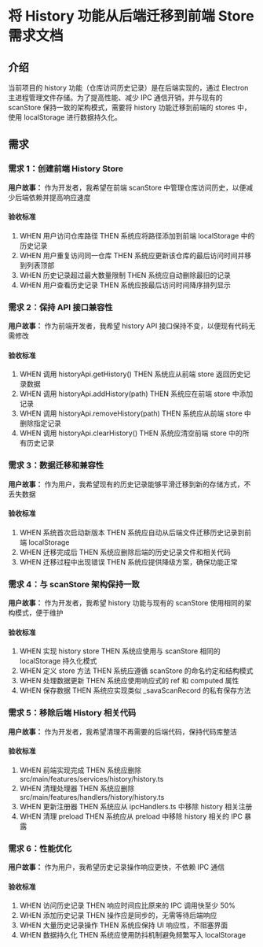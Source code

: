 <!--
 * @Author: Edsionss bigsea1017@gmail.com
 * @Date: 2025-08-24 16:23:06
 * @LastEditors: Edsionss bigsea1017@gmail.com
 * @LastEditTime: 2025-08-24 16:23:32
 * @FilePath: \GitCommit\.kiro\specs\migrate-history-to-frontend\requirements.md
 * @Description: 这是默认设置,请设置`customMade`, 打开koroFileHeader查看配置 进行设置: https://github.com/OBKoro1/koro1FileHeader/wiki/%E9%85%8D%E7%BD%AE
-->

# 将 History 功能从后端迁移到前端 Store 需求文档

## 介绍

当前项目的 history 功能（仓库访问历史记录）是在后端实现的，通过 Electron 主进程管理文件存储。为了提高性能、减少 IPC 通信开销，并与现有的 scanStore 保持一致的架构模式，需要将 history 功能迁移到前端的 stores 中，使用 localStorage 进行数据持久化。

## 需求

### 需求 1：创建前端 History Store

**用户故事：** 作为开发者，我希望在前端 scanStore 中管理仓库访问历史，以便减少后端依赖并提高响应速度

#### 验收标准

1. WHEN 用户访问仓库路径 THEN 系统应将路径添加到前端 localStorage 中的历史记录
2. WHEN 用户重复访问同一仓库 THEN 系统应更新该仓库的最后访问时间并移到列表顶部
3. WHEN 历史记录超过最大数量限制 THEN 系统应自动删除最旧的记录
4. WHEN 用户查看历史记录 THEN 系统应按最后访问时间降序排列显示

### 需求 2：保持 API 接口兼容性

**用户故事：** 作为前端开发者，我希望 history API 接口保持不变，以便现有代码无需修改

#### 验收标准

1. WHEN 调用 historyApi.getHistory() THEN 系统应从前端 store 返回历史记录数据
2. WHEN 调用 historyApi.addHistory(path) THEN 系统应在前端 store 中添加记录
3. WHEN 调用 historyApi.removeHistory(path) THEN 系统应从前端 store 中删除指定记录
4. WHEN 调用 historyApi.clearHistory() THEN 系统应清空前端 store 中的所有历史记录

### 需求 3：数据迁移和兼容性

**用户故事：** 作为用户，我希望现有的历史记录能够平滑迁移到新的存储方式，不丢失数据

#### 验收标准

1. WHEN 系统首次启动新版本 THEN 系统应自动从后端文件迁移历史记录到前端 localStorage
2. WHEN 迁移完成后 THEN 系统应删除后端的历史记录文件和相关代码
3. WHEN 迁移过程中出现错误 THEN 系统应提供降级方案，确保功能正常

### 需求 4：与 scanStore 架构保持一致

**用户故事：** 作为开发者，我希望 history 功能与现有的 scanStore 使用相同的架构模式，便于维护

#### 验收标准

1. WHEN 实现 history store THEN 系统应使用与 scanStore 相同的 localStorage 持久化模式
2. WHEN 定义 store 方法 THEN 系统应遵循 scanStore 的命名约定和结构模式
3. WHEN 处理数据更新 THEN 系统应使用响应式的 ref 和 computed 属性
4. WHEN 保存数据 THEN 系统应实现类似 \_savaScanRecord 的私有保存方法

### 需求 5：移除后端 History 相关代码

**用户故事：** 作为开发者，我希望清理不再需要的后端代码，保持代码库整洁

#### 验收标准

1. WHEN 前端实现完成 THEN 系统应删除 src/main/features/services/history/history.ts
2. WHEN 清理处理器 THEN 系统应删除 src/main/features/handlers/history/history.ts
3. WHEN 更新注册器 THEN 系统应从 ipcHandlers.ts 中移除 history 相关注册
4. WHEN 清理 preload THEN 系统应从 preload 中移除 history 相关的 IPC 暴露

### 需求 6：性能优化

**用户故事：** 作为用户，我希望历史记录操作响应更快，不依赖 IPC 通信

#### 验收标准

1. WHEN 访问历史记录 THEN 响应时间应比原来的 IPC 调用快至少 50%
2. WHEN 添加历史记录 THEN 操作应是同步的，无需等待后端响应
3. WHEN 大量历史记录操作 THEN 系统应保持 UI 响应性，不阻塞界面
4. WHEN 数据持久化 THEN 系统应使用防抖机制避免频繁写入 localStorage
